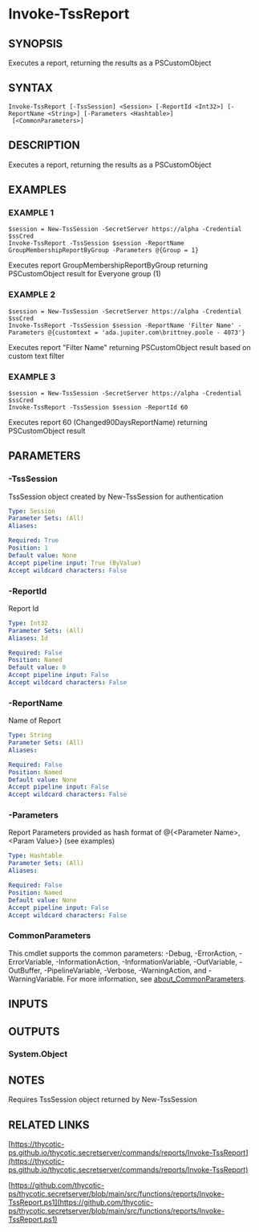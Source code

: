 # Invoke-TssReport

## SYNOPSIS
Executes a report, returning the results as a PSCustomObject

## SYNTAX

```
Invoke-TssReport [-TssSession] <Session> [-ReportId <Int32>] [-ReportName <String>] [-Parameters <Hashtable>]
 [<CommonParameters>]
```

## DESCRIPTION
Executes a report, returning the results as a PSCustomObject

## EXAMPLES

### EXAMPLE 1
```
$session = New-TssSession -SecretServer https://alpha -Credential $ssCred
Invoke-TssReport -TssSession $session -ReportName GroupMembershipReportByGroup -Parameters @{Group = 1}
```

Executes report GroupMembershipReportByGroup returning PSCustomObject result for Everyone group (1)

### EXAMPLE 2
```
$session = New-TssSession -SecretServer https://alpha -Credential $ssCred
Invoke-TssReport -TssSession $session -ReportName 'Filter Name' -Parameters @{customtext = 'ada.jupiter.com\brittney.poole - 4073'}
```

Executes report "Filter Name" returning PSCustomObject result based on custom text filter

### EXAMPLE 3
```
$session = New-TssSession -SecretServer https://alpha -Credential $ssCred
Invoke-TssReport -TssSession $session -ReportId 60
```

Executes report 60 (Changed90DaysReportName) returning PSCustomObject result

## PARAMETERS

### -TssSession
TssSession object created by New-TssSession for authentication

```yaml
Type: Session
Parameter Sets: (All)
Aliases:

Required: True
Position: 1
Default value: None
Accept pipeline input: True (ByValue)
Accept wildcard characters: False
```

### -ReportId
Report Id

```yaml
Type: Int32
Parameter Sets: (All)
Aliases: Id

Required: False
Position: Named
Default value: 0
Accept pipeline input: False
Accept wildcard characters: False
```

### -ReportName
Name of Report

```yaml
Type: String
Parameter Sets: (All)
Aliases:

Required: False
Position: Named
Default value: None
Accept pipeline input: False
Accept wildcard characters: False
```

### -Parameters
Report Parameters provided as hash format of @{\<Parameter Name\>,\<Param Value\>} (see examples)

```yaml
Type: Hashtable
Parameter Sets: (All)
Aliases:

Required: False
Position: Named
Default value: None
Accept pipeline input: False
Accept wildcard characters: False
```

### CommonParameters
This cmdlet supports the common parameters: -Debug, -ErrorAction, -ErrorVariable, -InformationAction, -InformationVariable, -OutVariable, -OutBuffer, -PipelineVariable, -Verbose, -WarningAction, and -WarningVariable. For more information, see [about_CommonParameters](http://go.microsoft.com/fwlink/?LinkID=113216).

## INPUTS

## OUTPUTS

### System.Object
## NOTES
Requires TssSession object returned by New-TssSession

## RELATED LINKS

[https://thycotic-ps.github.io/thycotic.secretserver/commands/reports/Invoke-TssReport](https://thycotic-ps.github.io/thycotic.secretserver/commands/reports/Invoke-TssReport)

[https://github.com/thycotic-ps/thycotic.secretserver/blob/main/src/functions/reports/Invoke-TssReport.ps1](https://github.com/thycotic-ps/thycotic.secretserver/blob/main/src/functions/reports/Invoke-TssReport.ps1)

